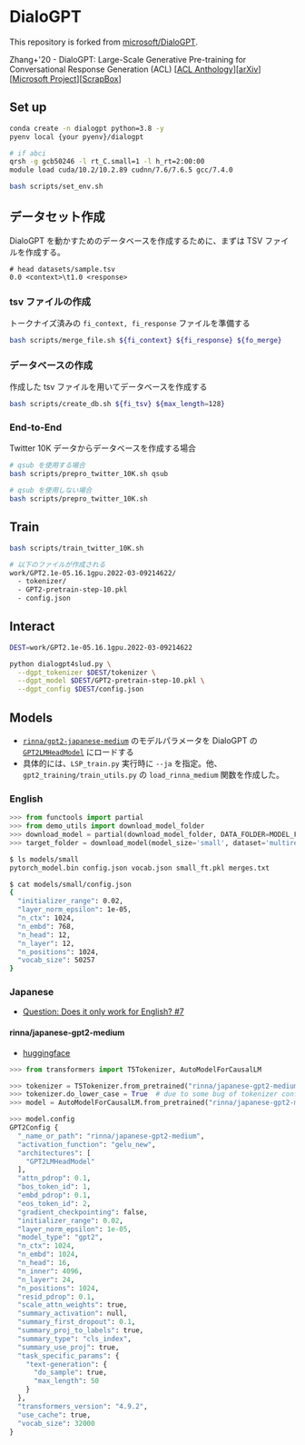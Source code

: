 # DialoGPT

This repository is forked from [microsoft/DialoGPT](https://github.com/microsoft/DialoGPT).

Zhang+'20 - DialoGPT: Large-Scale Generative Pre-training for Conversational Response Generation (ACL) [[ACL Anthology](https://aclanthology.org/2020.acl-demos.30/)][[arXiv](https://arxiv.org/abs/1911.00536)][[Microsoft Project](https://www.microsoft.com/en-us/research/project/large-scale-pretraining-for-response-generation/)][[ScrapBox](https://scrapbox.io/tohoku-nlp/Zhang+'20_DialoGPT:_Large-Scale_Generative_Pre-training_for_Conversational_Response_Generation_(ACL_2020))]


## Set up

```bash
conda create -n dialogpt python=3.8 -y
pyenv local {your pyenv}/dialogpt

# if abci
qrsh -g gcb50246 -l rt_C.small=1 -l h_rt=2:00:00
module load cuda/10.2/10.2.89 cudnn/7.6/7.6.5 gcc/7.4.0

bash scripts/set_env.sh
```

## データセット作成

DialoGPT を動かすためのデータベースを作成するために、まずは TSV ファイルを作成する。

```tsv
# head datasets/sample.tsv
0.0 <context>\t1.0 <response>
```

### tsv ファイルの作成

トークナイズ済みの `fi_context, fi_response` ファイルを準備する

```bash
bash scripts/merge_file.sh ${fi_context} ${fi_response} ${fo_merge}
```

### データベースの作成

作成した tsv ファイルを用いてデータベースを作成する

```bash
bash scripts/create_db.sh ${fi_tsv} ${max_length=128}
```

### End-to-End

Twitter 10K データからデータベースを作成する場合

```bash
# qsub を使用する場合
bash scripts/prepro_twitter_10K.sh qsub

# qsub を使用しない場合
bash scripts/prepro_twitter_10K.sh
```

## Train

```bash
bash scripts/train_twitter_10K.sh

# 以下のファイルが作成される
work/GPT2.1e-05.16.1gpu.2022-03-09214622/
  - tokenizer/
  - GPT2-pretrain-step-10.pkl
  - config.json
```

## Interact

```bash
DEST=work/GPT2.1e-05.16.1gpu.2022-03-09214622

python dialogpt4slud.py \
  --dgpt_tokenizer $DEST/tokenizer \
  --dgpt_model $DEST/GPT2-pretrain-step-10.pkl \
  --dgpt_config $DEST/config.json
```


## Models

- [`rinna/gpt2-japanese-medium`](https://github.com/rinnakk/japanese-pretrained-models) のモデルパラメータを DialoGPT の [`GPT2LMHeadModel`](https://huggingface.co/docs/transformers/model_doc/gpt2#transformers.GPT2LMHeadModel) にロードする
- 具体的には、`LSP_train.py` 実行時に `--ja` を指定。他、`gpt2_training/train_utils.py` の `load_rinna_medium` 関数を作成した。


### English

```python
>>> from functools import partial
>>> from demo_utils import download_model_folder
>>> download_model = partial(download_model_folder, DATA_FOLDER=MODEL_FOLDER)
>>> target_folder = download_model(model_size='small', dataset='multiref', from_scratch=False)
```

```bash
$ ls models/small
pytorch_model.bin config.json vocab.json small_ft.pkl merges.txt

$ cat models/small/config.json
{
  "initializer_range": 0.02,
  "layer_norm_epsilon": 1e-05,
  "n_ctx": 1024,
  "n_embd": 768,
  "n_head": 12,
  "n_layer": 12,
  "n_positions": 1024,
  "vocab_size": 50257
}
```

### Japanese
- [Question: Does it only work for English? #7](https://github.com/microsoft/DialoGPT/issues/7)


#### rinna/japanese-gpt2-medium
- [huggingface](https://huggingface.co/rinna/japanese-gpt2-medium)

```python
>>> from transformers import T5Tokenizer, AutoModelForCausalLM

>>> tokenizer = T5Tokenizer.from_pretrained("rinna/japanese-gpt2-medium")
>>> tokenizer.do_lower_case = True  # due to some bug of tokenizer config loading
>>> model = AutoModelForCausalLM.from_pretrained("rinna/japanese-gpt2-medium")

>>> model.config
GPT2Config {
  "_name_or_path": "rinna/japanese-gpt2-medium",
  "activation_function": "gelu_new",
  "architectures": [
    "GPT2LMHeadModel"
  ],
  "attn_pdrop": 0.1,
  "bos_token_id": 1,
  "embd_pdrop": 0.1,
  "eos_token_id": 2,
  "gradient_checkpointing": false,
  "initializer_range": 0.02,
  "layer_norm_epsilon": 1e-05,
  "model_type": "gpt2",
  "n_ctx": 1024,
  "n_embd": 1024,
  "n_head": 16,
  "n_inner": 4096,
  "n_layer": 24,
  "n_positions": 1024,
  "resid_pdrop": 0.1,
  "scale_attn_weights": true,
  "summary_activation": null,
  "summary_first_dropout": 0.1,
  "summary_proj_to_labels": true,
  "summary_type": "cls_index",
  "summary_use_proj": true,
  "task_specific_params": {
    "text-generation": {
      "do_sample": true,
      "max_length": 50
    }
  },
  "transformers_version": "4.9.2",
  "use_cache": true,
  "vocab_size": 32000
}
```

